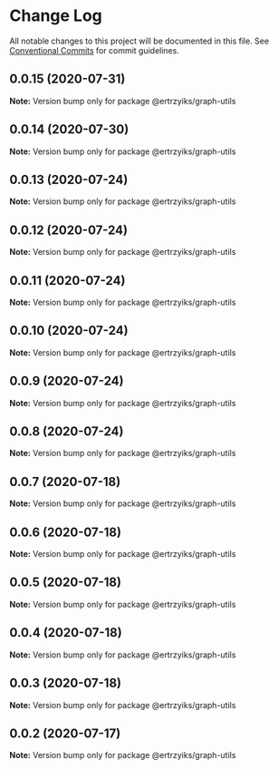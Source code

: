 # Change Log

All notable changes to this project will be documented in this file.
See [Conventional Commits](https://conventionalcommits.org) for commit guidelines.

## 0.0.15 (2020-07-31)

**Note:** Version bump only for package @ertrzyiks/graph-utils





## 0.0.14 (2020-07-30)

**Note:** Version bump only for package @ertrzyiks/graph-utils





## 0.0.13 (2020-07-24)

**Note:** Version bump only for package @ertrzyiks/graph-utils





## 0.0.12 (2020-07-24)

**Note:** Version bump only for package @ertrzyiks/graph-utils





## 0.0.11 (2020-07-24)

**Note:** Version bump only for package @ertrzyiks/graph-utils





## 0.0.10 (2020-07-24)

**Note:** Version bump only for package @ertrzyiks/graph-utils





## 0.0.9 (2020-07-24)

**Note:** Version bump only for package @ertrzyiks/graph-utils





## 0.0.8 (2020-07-24)

**Note:** Version bump only for package @ertrzyiks/graph-utils





## 0.0.7 (2020-07-18)

**Note:** Version bump only for package @ertrzyiks/graph-utils





## 0.0.6 (2020-07-18)

**Note:** Version bump only for package @ertrzyiks/graph-utils





## 0.0.5 (2020-07-18)

**Note:** Version bump only for package @ertrzyiks/graph-utils





## 0.0.4 (2020-07-18)

**Note:** Version bump only for package @ertrzyiks/graph-utils





## 0.0.3 (2020-07-18)

**Note:** Version bump only for package @ertrzyiks/graph-utils





## 0.0.2 (2020-07-17)

**Note:** Version bump only for package @ertrzyiks/graph-utils
